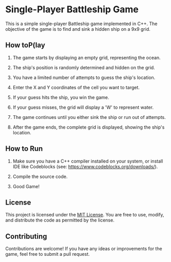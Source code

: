 # Single-Player Battleship Game

This is a simple single-player Battleship game implemented in C++. The objective of the game is to find and sink a hidden ship on a 9x9 grid.

## How toP(lay
 [
](https://www.codeblocks.org/downloads/)
1. The game starts by displaying an empty grid, representing the ocean.

2. The ship's position is randomly determined and hidden on the grid.

3. You have a limited number of attempts to guess the ship's location.

4. Enter the X and Y coordinates of the cell you want to target.

5. If your guess hits the ship, you win the game.

6. If your guess misses, the grid will display a 'W' to represent water.

7. The game continues until you either sink the ship or run out of attempts.

8. After the game ends, the complete grid is displayed, showing the ship's location.

## How to Run

1. Make sure you have a C++ compiler installed on your system, or install IDE like Codeblocks (see: https://www.codeblocks.org/downloads/).

2. Compile the source code.

3. Good Game!




## License

This project is licensed under the [MIT License](LICENSE). You are free to use, modify, and distribute the code as permitted by the license.

## Contributing

Contributions are welcome! If you have any ideas or improvements for the game, feel free to submit a pull request.


